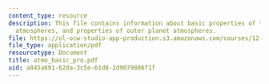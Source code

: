 ```yaml
---
content_type: resource
description: This file contains information about basic properties of terrestrial
  atmospheres, and properties of outer planet atmospheres.
file: https://ol-ocw-studio-app-production.s3.amazonaws.com/courses/12-400-the-solar-system-spring-2006/a845a69162da3c5e61d82d9079806f1f_atmo_basic_pro.pdf
file_type: application/pdf
resourcetype: Document
title: atmo_basic_pro.pdf
uid: a845a691-62da-3c5e-61d8-2d9079806f1f
---
```

